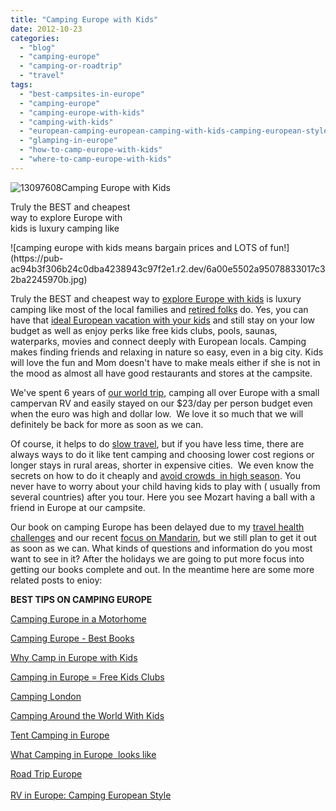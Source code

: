 ```yaml
---
title: "Camping Europe with Kids"
date: 2012-10-23
categories: 
  - "blog"
  - "camping-europe"
  - "camping-or-roadtrip"
  - "travel"
tags: 
  - "best-campsites-in-europe"
  - "camping-europe"
  - "camping-europe-with-kids"
  - "camping-with-kids"
  - "european-camping-european-camping-with-kids-camping-european-style"
  - "glamping-in-europe"
  - "how-to-camp-europe-with-kids"
  - "where-to-camp-europe-with-kids"
---
```


![13097608](https://pub-ac94b3f306b24c0dba4238943c97f2e1.r2.dev/6a00e5502a95078833017d3ce8b00b970c.jpg)Camping Europe with Kids  
  
Truly the BEST and cheapest  
way to explore Europe with  
kids is luxury camping like

<!--more--> ![camping europe with kids means bargain prices and LOTS of fun!](https://pub-ac94b3f306b24c0dba4238943c97f2e1.r2.dev/6a00e5502a95078833017c32ba2245970b.jpg)  
  
Truly the BEST and cheapest way to [explore Europe with kids](http://soultravelers3new.local/2012/06/motorhoming-travels-in-europe-.html#more "explore europe with kids take camping vacation") is luxury camping like most of the local families and [retired folks](http://soultravelers3new.local/2010/06/early-retirement-perpetual-travel-radical-early-retirement-with-kids-rtw-family-travel-multiyear.html "retired folks travel") do. Yes, you can have that [ideal European vacation with your kids](http://soultravelers3new.local/2012/02/5-best-european-family-vacations.html "ideal european vacation with kids") and still stay on your low budget as well as enjoy perks like free kids clubs, pools, saunas, waterparks, movies and connect deeply with European locals. Camping makes finding friends and relaxing in nature so easy, even in a big city. Kids will love the fun and Mom doesn't have to make meals either if she is not in the mood as almost all have good restaurants and stores at the campsite.  
  
We've spent 6 years of [our world trip](http://soultravelers3new.local/2012/01/amazing-family-world-tour.html "RTW family world trip"), camping all over Europe with a small campervan RV and easily stayed on our $23/day per person budget even when the euro was high and dollar low.  We love it so much that we will definitely be back for more as soon as we can.  
  
Of course, it helps to do [slow travel](http://soultravelers3new.local/2011/11/slow-travel.html "slow travel"), but if you have less time, there are always ways to do it like tent camping and choosing lower cost regions or longer stays in rural areas, shorter in expensive cities.  We even know the secrets on how to do it cheaply and [avoid crowds  in high season](http://soultravelers3new.local/2010/07/how-to-travel-without-crowds-in-high-season-finding-bargains-peace-value-away-from-tourist-areas-tip.html "avoid crowds in high season travel"). You never have to worry about your child having kids to play with ( usually from several countries) after you tour. Here you see Mozart having a ball with a friend in Europe at our campsite.  
  
Our book on camping Europe has been delayed due to my [travel health challenges](http://soultravelers3new.local/2011/09/travel-health-secrets-for-long-term-digital-nomads.html "travel health challenges") and our recent [focus on Mandarin](http://soultravelers3new.local/2012/06/why-learn-mandarin-in-tropical-asia-penang.html "focus on Mandarin in Asia"), but we still plan to get it out as soon as we can. What kinds of questions and information do you most want to see in it? After the holidays we are going to put more focus into getting our books complete and out. In the meantime here are some more related posts to enioy:  
  
**BEST TIPS ON CAMPING EUROPE**  
  
  
[Camping Europe in a Motorhome](http://soultravelers3new.local/2010/05/camping-europe-in-a-motorhome-rv-5-best-sites-roadtrip-europe-family-travel-budget-best-price.html "camping europe in a motorhome")  
  
[Camping Europe - Best Books](http://soultravelers3new.local/2010/06/best-books-for-camping-europe-road-trip-european-rv-tent-or-cottage-bungalow-rental-vacation-holiday.html "camping europe best books")  
  
[Why Camp in Europe with Kids](http://soultravelers3new.local/2011/09/international-kids-water-fun-european-style.html "why camp in europe with kids")  
  
[Camping in Europe = Free Kids Clubs](http://soultravelers3new.local/2010/08/camping-europe-with-kids-free-kids-clubs-family-friendly-international-travel-tips.html "camping in europe = free kids clubs")  
  
[Camping London](http://soultravelers3new.local/2012/04/camping-in-london-best-low-budget-travel.html "Camping London")  
  
[Camping Around the World With Kids](http://soultravelers3new.local/2010/08/around-the-world-with-kids-extended-travel-long-term-travel-families-and-friends.html "camping around the world with kids")  
  
[Tent Camping in Europe](http://soultravelers3new.local/2010/06/big-tent-camping-in-europe-glamping-european-style-frugal-minimalist-luxury-backpacking-flashpacking.html "tent camping in euorpe")  
  
[What Camping in Europe  looks like](http://soultravelers3new.local/2011/07/what-our-nomadic-travel-lifestyle-looks-like-family-fun.html "What camping in Europe looks like")  
  
[Road Trip Europe](http://soultravelers3new.local/2011/06/road-trip-europe-plan-then-improvise.html "road trip europe")  
[  
RV in Europe: Camping European Style](http://soultravelers3new.local/2011/12/rv-in-europe-road-trip-europe-camping-european-style.html "Rv in Europe, camping european style")
